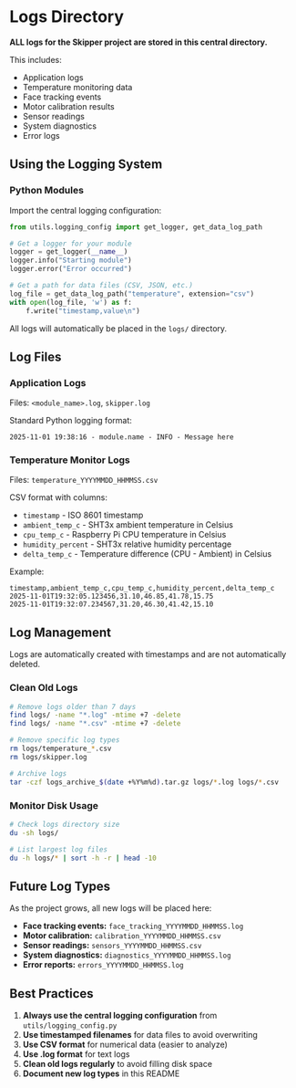 # Logs Directory

**ALL logs for the Skipper project are stored in this central directory.**

This includes:
- Application logs
- Temperature monitoring data
- Face tracking events
- Motor calibration results
- Sensor readings
- System diagnostics
- Error logs

## Using the Logging System

### Python Modules

Import the central logging configuration:

```python
from utils.logging_config import get_logger, get_data_log_path

# Get a logger for your module
logger = get_logger(__name__)
logger.info("Starting module")
logger.error("Error occurred")

# Get a path for data files (CSV, JSON, etc.)
log_file = get_data_log_path("temperature", extension="csv")
with open(log_file, 'w') as f:
    f.write("timestamp,value\n")
```

All logs will automatically be placed in the `logs/` directory.

## Log Files

### Application Logs

Files: `<module_name>.log`, `skipper.log`

Standard Python logging format:
```
2025-11-01 19:38:16 - module.name - INFO - Message here
```

### Temperature Monitor Logs

Files: `temperature_YYYYMMDD_HHMMSS.csv`

CSV format with columns:
- `timestamp` - ISO 8601 timestamp
- `ambient_temp_c` - SHT3x ambient temperature in Celsius
- `cpu_temp_c` - Raspberry Pi CPU temperature in Celsius
- `humidity_percent` - SHT3x relative humidity percentage
- `delta_temp_c` - Temperature difference (CPU - Ambient) in Celsius

Example:
```csv
timestamp,ambient_temp_c,cpu_temp_c,humidity_percent,delta_temp_c
2025-11-01T19:32:05.123456,31.10,46.85,41.78,15.75
2025-11-01T19:32:07.234567,31.20,46.30,41.42,15.10
```

## Log Management

Logs are automatically created with timestamps and are not automatically deleted.

### Clean Old Logs

```bash
# Remove logs older than 7 days
find logs/ -name "*.log" -mtime +7 -delete
find logs/ -name "*.csv" -mtime +7 -delete

# Remove specific log types
rm logs/temperature_*.csv
rm logs/skipper.log

# Archive logs
tar -czf logs_archive_$(date +%Y%m%d).tar.gz logs/*.log logs/*.csv
```

### Monitor Disk Usage

```bash
# Check logs directory size
du -sh logs/

# List largest log files
du -h logs/* | sort -h -r | head -10
```

## Future Log Types

As the project grows, all new logs will be placed here:

- **Face tracking events:** `face_tracking_YYYYMMDD_HHMMSS.log`
- **Motor calibration:** `calibration_YYYYMMDD_HHMMSS.csv`
- **Sensor readings:** `sensors_YYYYMMDD_HHMMSS.csv`
- **System diagnostics:** `diagnostics_YYYYMMDD_HHMMSS.log`
- **Error reports:** `errors_YYYYMMDD_HHMMSS.log`

## Best Practices

1. **Always use the central logging configuration** from `utils/logging_config.py`
2. **Use timestamped filenames** for data files to avoid overwriting
3. **Use CSV format** for numerical data (easier to analyze)
4. **Use .log format** for text logs
5. **Clean old logs regularly** to avoid filling disk space
6. **Document new log types** in this README
